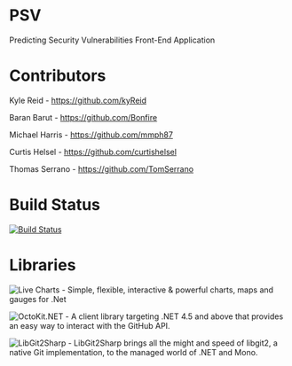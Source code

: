 # PSV
Predicting Security Vulnerabilities Front-End Application

# Contributors
Kyle Reid - https://github.com/kyReid

Baran Barut - https://github.com/Bonfire

Michael Harris - https://github.com/mmph87

Curtis Helsel - https://github.com/curtishelsel

Thomas Serrano - https://github.com/TomSerrano

# Build Status
[![Build Status](https://travis-ci.com/Bonfire/PSV.svg?token=xBDypfLrs5cytys1oiis&branch=master)](https://travis-ci.com/Bonfire/PSV)

# Libraries
![Live Charts](https://github.com/Live-Charts/Live-Charts) - Simple, flexible, interactive & powerful charts, maps and gauges for .Net

![OctoKit.NET](https://github.com/octokit/octokit.net) - A client library targeting .NET 4.5 and above that provides an easy way to interact with the GitHub API.

![LibGit2Sharp](https://github.com/libgit2/libgit2sharp) - LibGit2Sharp brings all the might and speed of libgit2, a native Git implementation, to the managed world of .NET and Mono.
